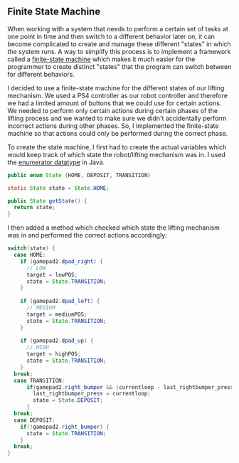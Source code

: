 ## Finite State Machine

When working with a system that needs to perform a certain set of tasks at one point in time and then switch to a different behavior later on, it can become complicated to create and manage these different "states" in which the system runs. A way to simplify this process is to implement a framework called a [finite-state machine](https://en.wikipedia.org/wiki/Finite-state_machine) which makes it much easier for the programmer to create distinct "states" that the program can switch between for different behaviors.

I decided to use a finite-state machine for the different states of our lifting mechanism. We used a PS4 controller as our robot controller and therefore we  had a limited amount of buttons that we could use for certain actions. We needed to perform only certain actions during certain phases of the lifting process and we wanted to make sure we didn't accidentally perform incorrect actions during other phases. So, I implemented the finite-state machine so that actions could only be performed during the correct phase.

To create the state machine, I first had to create the actual variables which would keep track of which state the robot/lifting mechanism was in. I used the [enumerator datatype](https://en.wikipedia.org/wiki/Enumerated_type) in Java.

```java
public enum State {HOME, DEPOSIT, TRANSITION}

static State state = State.HOME;

public State getState() {
  return state;
}
```
I then added a method which checked which state the lifting mechanism was in and performed the correct actions accordingly:
```java
switch(state) {
  case HOME:
    if (gamepad2.dpad_right) {
      // LOW
      target = lowPOS;
      state = State.TRANSITION;
    }
    
    if (gamepad2.dpad_left) {
      // MEDIUM
      target = mediumPOS;
      state = State.TRANSITION;
    }
    
    if (gamepad2.dpad_up) {
      // HIGH
      target = highPOS;
      state = State.TRANSITION;
    }
  break;
  case TRANSITION:
      if(gamepad2.right_bumper && (currentloop - last_rightbumper_press) > PRESS_TIME_MS) {
        last_rightbumper_press = currentloop;
        state = State.DEPOSIT;
      }
  break;
  case DEPOSIT:
    if(!gamepad2.right_bumper) {
      state = State.TRANSITION;
    }
  break;
}





```
